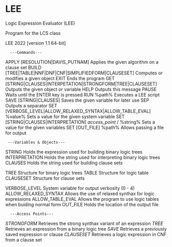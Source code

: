 # LEE
Logic Expression Evaluator (LEE)

Program for the LCS class

LEE 2022 [version 1.1 64-bit]

      ---Commands---
APPLY   [RESOLUTION|DAVIS_PUTNAM]                                       Applies the given algorithm on a clause set
BUILD   [TREE|TABLE|NNF|DNF|CNF|SIMPLIFIEDFORM|CLAUSESET]               Computes or modifies a given object
EXIT                                                                    Ends the program
GET     [STRING|CLAUSES|INTERPETATION|STRONGFORM|TREE|CLAUSESET]        Outputs the given object or variable
HELP                                                                    Outputs this message
PAUSE                                                                   Waits until the ENTER key is pressed
RUN     %path%                                                          Executes a LEE script
SAVE    [STRING|CLAUSES]                                                Saves the given variable for later use
SEP                                                                     Outputs a separator
SET     [VERBOSE_LEVEL|ALLOW_RELAXED_SYNTAX|ALLOW_TABLE_EVAL] %value%   Sets a value for the given system variable
SET     [STRING|CLAUSES|INTERPRETATION] *access_point* / %string%       Sets a value for the given variables
SET     [OUT_FILE] %path%                                               Allows passing a file for output

     ---Variables & Objects---

STRING                 Holds the expression used for building binary logic trees
INTERPRETATION         Holds the string used for interpreting binary logic trees
CLAUSES                Holds the string used for building clause sets

TREE                   Structure for binary logic trees
TABLE                  Structure for logic table
CLAUSESET              Structure for clause sets

VERBOSE_LEVEL          System variable for output verbosity (0 - 4)
ALLOW_RELAXED_SYNTAX   Allows the use of relaxed synthax for logic expressions
ALLOW_TABLE_EVAL       Allows the program to use logic tables when buiding normal form
OUT_FILE               Holds the location of the output file

      ---Access Points---

$STRONGFORM$   Retrieves the strong synthax variant of an expression 
$TREE$         Retrieves an expression from a binary logic tree
$SAVE$         Retrieves a previously saved expression or clause
$CLAUSESET$    Retrieves a logic expression in CNF from a clause set

